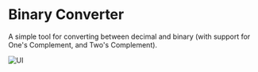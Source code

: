 # Binary Converter

A simple tool for converting between decimal and binary (with support for One's Complement, and Two's Complement).

![UI](https://i.imgur.com/nO39taD.png)
